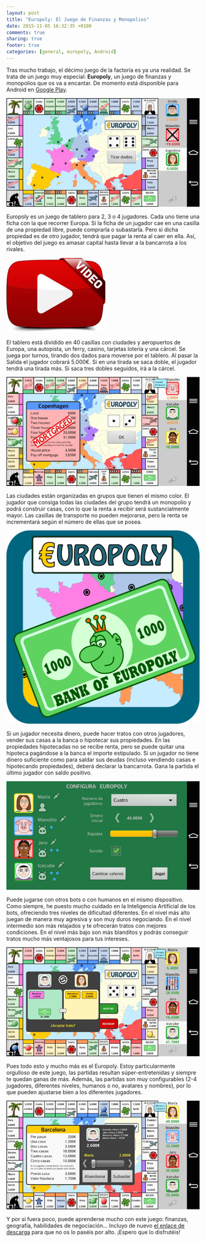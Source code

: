 ```yaml
---
layout: post
title: "Europoly: El Juego de Finanzas y Monopolios"
date: 2015-11-05 16:32:35 +0100
comments: true
sharing: true
footer: true
categories: [general, europoly, Android] 
---
```

Tras mucho trabajo, el décimo juego de la factoría es ya una realidad. Se trata de un juego muy especial: **Europoly**, un juego de finanzas y monopolios que os va a encantar. De momento está disponible para Android en [Google Play](https://play.google.com/store/apps/details?id=donnaipe.europoly).

![Europoly para Android](/images/europoly/europoly1.jpeg)

Europoly es un juego de tablero para 2, 3 o 4 jugadores. Cada uno tiene una ficha con la que recorrer Europa. Si la ficha de un jugador cae en una casilla de una propiedad libre, puede comprarla o subastarla. Pero si dicha propiedad es de otro jugador, tendrá que pagar la renta al caer en ella. Así, el objetivo del juego es amasar capital hasta llevar a la bancarrota a los rivales.

[![Vídeo de Europoly para Android](/images/youtubevideo.jpg)](https://www.youtube.com/watch?v=tl4SLCW2FN4)

El tablero está dividido en 40 casillas con ciudades y aeropuertos de Europa, una autopista, un ferry, casino, tarjetas lotería y una cárcel. Se juega por turnos, tirando dos dados para moverse por el tablero. Al pasar la Salida el jugador cobrará 5.000€. Si en una tirada se saca doble, el jugador tendrá una tirada más. Si saca tres dobles seguidos, irá a la cárcel.

![Europoly para Android](/images/europoly/europoly2.jpeg)

Las ciudades están organizadas en grupos que tienen el mismo color. El jugador que consiga todas las ciudades del grupo tendrá un monopolio y podrá construir casas, con lo que la renta a recibir será sustancialmente mayor. Las casillas de transporte no pueden mejorarse, pero la renta se incrementará según el número de ellas que se posea.

![Europoly para Android](/images/europoly/logo_europoly.png)

Si un jugador necesita dinero, puede hacer tratos con otros jugadores, vender sus casas a la banca o hipotecar sus propiedades. En las propiedades hipotecadas no se recibe renta, pero se puede quitar una hipoteca pagándose a la banca el importe estipulado. Si un jugador no tiene dinero suficiente como para saldar sus deudas (incluso vendiendo casas e hipotecando propiedades), deberá declarar la bancarrota. Gana la partida el último jugador con saldo positivo.

![Europoly para Android](/images/europoly/europoly3.jpeg)

Puede jugarse con otros bots o con humanos en el mismo dispositivo. Como siempre, he puesto mucho cuidado en la Inteligencia Artificial de los bots, ofreciendo tres niveles de dificultad diferentes. En el nivel más alto juegan de manera muy agresiva y son muy duros negociando. En el nivel intermedio son más relajados y te ofrecerán tratos con mejores condiciones. En el nivel más bajo son más blanditos y podrás conseguir tratos mucho más ventajosos para tus intereses.

![Europoly para Android](/images/europoly/europoly4.jpeg)

Pues todo esto y mucho más es el Europoly. Estoy particularmente orgulloso de este juego, las partidas resultan súper-entretenidas y siempre te quedan ganas de más. Además, las partidas son muy configurables (2-4 jugadores, diferentes niveles, humanos o no, avatares y nombres), por lo que pueden ajustarse bien a los diferentes jugadores.

![Europoly para Android](/images/europoly/europoly5.jpeg)

Y por si fuera poco, puede aprenderse mucho con este juego: finanzas, geografía, habilidades de negociación... Incluyo de nuevo [el enlace de descarga](https://play.google.com/store/apps/details?id=donnaipe.europoly) para que no os lo paséis por alto.
¡Espero que lo disfrutéis!